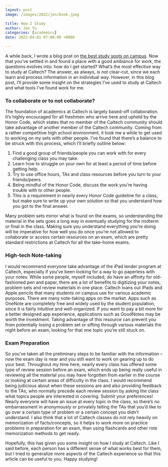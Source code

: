```yaml
---
layout: post
image: /images/2022/jen/book.jpeg

title: How I Study
author: Jen Yu
categories: [academics]
date: 2022-04-01 07:00:00 +0000

---
```

A while back, I wrote a blog post on [the best study spots on campus](https://caltechadmissions.blog/my-favorite-study-spots/). Now that you’ve settled in and found a place with a good ambiance for work, the questions evolves into: how do I get started? What’s the most effective way to study at Caltech? The answer, as always, is not clear-cut, since we each learn and process information in an individual way. However, in this blog post, I’ll provide some insight on the strategies I’ve used to study at Caltech and what tools I’ve found work for me.

### To collaborate or to not collaborate?

The foundation of academics at Caltech is largely based-off collaboration. It’s highly encouraged for all freshmen who arrive here and upheld by the Honor Code, which states that no member of the Caltech community should take advantage of another member of the Caltech community. Coming from a rather competitive high school environment, it took me a while to get used to working on my sets with other people. I’ve found that there’s a balance to be struck with this process, which I’ll briefly outline below:

1. Find a good group of friends/people you can work with for every challenging class you may take.
2. Learn how to struggle on your own for at least a period of time before getting help.
3. Try to use office hours, TAs and class resources before you turn to your friends/peers.
4. Being mindful of the Honor Code, discuss the work you’re having trouble with to other people.
5. This is a requirement in nearly every Honor Code guideline for a class, but make sure to write up your own solution so that you understand how you got to the final answer.

Many problem sets mirror what is found on the exams, so understanding the material in the sets goes a long way in eventually studying for the midterm or final in the class. Making sure you understand everything you’re doing will be imperative for how well you do once you’re not allowed to collaborate or access certain resources on an exam, which are pretty standard restrictions at Caltech for all the take-home exams.

### High-tech Note-taking

I would recommend everyone take advantage of the iPad lender program at Caltech, especially if you’ve been looking for a way to go paperless with your notes. While some people, myself included, do have an affinity for old-fashioned pen and paper, there are a lot of benefits to digitizing your notes, problem sets and review materials in one place. Caltech loans out iPads and Apple pencils that many students on campus use for various academic purposes. There are many note-taking apps on the market. Apps such as OneNote are completely free and widely used by the student population, since it is fairly intuitive and well-organized. If you want to pay a bit more for a better designed app experience, applications such as GoodNotes may be worth the investment. Taking advantage of this resource can prevent you from potentially losing a problem set or sifting through various materials the night before an exam, looking for that one topic you’re still stuck on.

### Exam Preparation

So you’ve taken all the preliminary steps to be familiar with the information – now the exam day is near and you still want to work on gearing up to do your best. Throughout my time here, nearly every class has offered some type of review session before an exam, which ends up being really useful in reviewing all the material you may have forgotten from earlier in the course or looking at certain areas of difficulty in the class. I would recommend being judicious about when these sessions are and also providing feedback to the TAs, who normally precede each review session by asking the class what topics people are interested in covering. Submit your preferences! Nearly everyone will have an issue at every topic in the class, so there’s no embarrassment in anonymously or privately telling the TAs that you’d like to go over a certain type of problem or a certain concept you didn’t understand. I also think that a lot of Caltech classes do not rely heavily on memorization of facts/concepts, so it helps to work more on practice problems in preparation for an exam, than using flashcards and other rote memorization methods to get ready.

Hopefully, this has given you some insight on how I study at Caltech. Like I said before, each person has a different sense of what works best for them, but I tried to generalize more aspects of the Caltech experience so that this article can be useful to you. Happy studying!